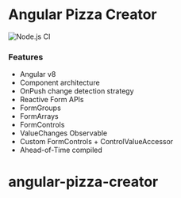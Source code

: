# Angular Pizza Creator
![Node.js CI](https://github.com/todorow/angular-pizza-creator/workflows/Node.js%20CI/badge.svg)
### Features

* Angular v8 
* Component architecture
* OnPush change detection strategy
* Reactive Form APIs
* FormGroups
* FormArrays
* FormControls
* ValueChanges Observable
* Custom FormControls + ControlValueAccessor
* Ahead-of-Time compiled
# angular-pizza-creator
